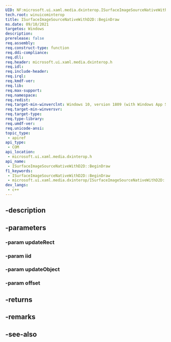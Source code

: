 ```yaml
---
UID: NF:microsoft.ui.xaml.media.dxinterop.ISurfaceImageSourceNativeWithD2D.BeginDraw
tech.root: winuicominterop
title: ISurfaceImageSourceNativeWithD2D::BeginDraw
ms.date: 09/10/2021
targetos: Windows
description: 
prerelease: false
req.assembly: 
req.construct-type: function
req.ddi-compliance: 
req.dll: 
req.header: microsoft.ui.xaml.media.dxinterop.h
req.idl: 
req.include-header: 
req.irql: 
req.kmdf-ver: 
req.lib: 
req.max-support: 
req.namespace: 
req.redist: 
req.target-min-winverclnt: Windows 10, version 1809 (with Windows App SDK 0.5 or later)
req.target-min-winversvr: 
req.target-type: 
req.type-library: 
req.umdf-ver: 
req.unicode-ansi: 
topic_type:
 - apiref
api_type:
 - COM
api_location:
 - microsoft.ui.xaml.media.dxinterop.h
api_name:
 - ISurfaceImageSourceNativeWithD2D::BeginDraw
f1_keywords:
 - ISurfaceImageSourceNativeWithD2D::BeginDraw
 - microsoft.ui.xaml.media.dxinterop/ISurfaceImageSourceNativeWithD2D::BeginDraw
dev_langs:
 - c++
---
```


## -description

## -parameters

### -param updateRect

### -param iid

### -param updateObject

### -param offset

## -returns

## -remarks

## -see-also

